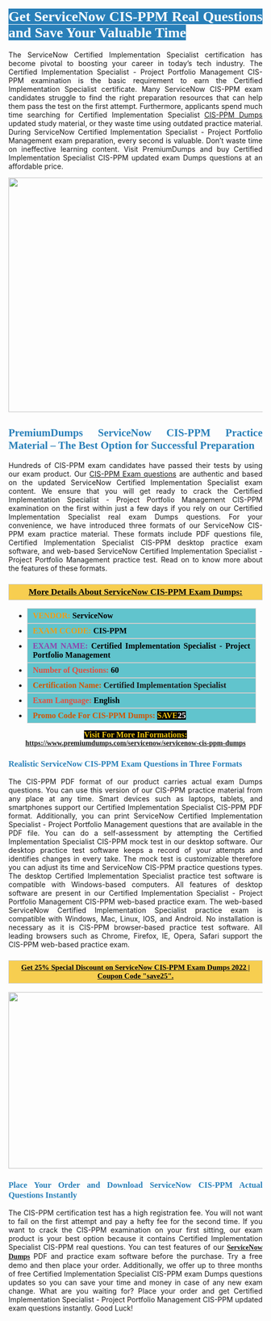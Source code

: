 <h1 style="text-align: justify;"><span style="color:#ffffff;"><span style="font-family:Georgia,serif;"><strong><span style="background-color:#2980b9;">Get ServiceNow CIS-PPM Real Questions and Save Your Valuable Time</span></strong></span></span></h1>

<p style="text-align: justify;">The ServiceNow Certified Implementation Specialist certification has become pivotal to boosting your career in today’s tech industry. The Certified Implementation Specialist - Project Portfolio Management CIS-PPM examination is the basic requirement to earn the Certified Implementation Specialist certificate. Many ServiceNow CIS-PPM exam candidates struggle to find the right preparation resources that can help them pass the test on the first attempt. Furthermore, applicants spend much time searching for Certified Implementation Specialist <a href="https://www.premiumdumps.com/servicenow/servicenow-cis-ppm-dumps">CIS-PPM Dumps</a> updated study material, or they waste time using outdated practice material. During ServiceNow Certified Implementation Specialist - Project Portfolio Management exam preparation, every second is valuable. Don’t waste time on ineffective learning content. Visit PremiumDumps and buy Certified Implementation Specialist CIS-PPM updated exam Dumps questions at an affordable price.</p>

<p style="text-align: center;"><a href="https://www.premiumdumps.com/servicenow/servicenow-cis-ppm-dumps"><img alt="" src="https://i.imgur.com/KJGzbJ2.jpeg" style="width: 700px; height: 465px;" /></a></p>

<h2 style="text-align: justify;"><span style="color:#2980b9;"><span style="font-family:Georgia,serif;"><strong>PremiumDumps ServiceNow CIS-PPM Practice Material – The Best Option for Successful Preparation</strong></span></span></h2>

<p style="text-align: justify;">Hundreds of CIS-PPM exam candidates have passed their tests by using our exam product. Our <a href="https://www.premiumdumps.com/servicenow/servicenow-cis-ppm-dumps">CIS-PPM Exam questions</a> are authentic and based on the updated ServiceNow Certified Implementation Specialist exam content. We ensure that you will get ready to crack the Certified Implementation Specialist - Project Portfolio Management CIS-PPM examination on the first within just a few days if you rely on our Certified Implementation Specialist real exam Dumps questions. For your convenience, we have introduced three formats of our ServiceNow CIS-PPM exam practice material. These formats include PDF questions file, Certified Implementation Specialist CIS-PPM desktop practice exam software, and web-based ServiceNow Certified Implementation Specialist - Project Portfolio Management practice test. Read on to know more about the features of these formats.</p>

<h3 style="background: #f7ce50; border: 1px solid rgb(204, 204, 204); padding: 5px 10px; text-align: center;"><span style="font-family:Georgia,serif;"><u><u><span style="color:#000000;"><span style="font-size:11pt"><span style="line-height:normal"><b><span style="font-size:13.0pt"><span cambria="">More Details About ServiceNow CIS-PPM Exam Dumps:</span></span></b></span></span></span></u></u></span></h3>

<ul>
	<li style="margin:0cm 10pt">
	<div style="background:#61c4cd; border: 1px solid rgb(204, 204, 204); padding: 5px 10px; text-align: justify;"><span style="font-family:Georgia,serif;"><span style="font-size:11pt"><span style="line-height:normal"><b><span style="font-size:12.0pt"><span new="" roman="" times=""><span style="color:#f39c12;">VENDOR:</span> <span style="color:#000000;">ServiceNow</span></span></span></b></span></span></span></div>
	</li>
	<li style="margin:0cm 10pt">
	<div style="background: #61c4cd; border: 1px solid rgb(204, 204, 204); padding: 5px 10px; text-align: justify;"><span style="font-family:Georgia,serif;"><span style="font-size:11pt"><span style="line-height:normal"><b><span style="font-size:12.0pt"><span new="" roman="" times=""><span style="color:#f39c12;">EXAM CCODE:</span> <span style="color:#000000;">CIS-PPM</span></span></span></b></span></span></span></div>
	</li>
	<li style="margin:0cm 10pt">
	<div style="background: #61c4cd; border: 1px solid rgb(204, 204, 204); padding: 5px 10px; text-align: justify;"><span style="font-family:Georgia,serif;"><span style="font-size:11pt"><span style="line-height:normal"><b><span style="font-size:12.0pt"><span new="" roman="" times=""><span style="color:#8e44ad;">EXAM NAME:</span> <span style="color:#000000;">Certified Implementation Specialist - Project Portfolio Management</span></span></span></b></span></span></span></div>
	</li>
	<li style="margin:0cm 10pt">
	<div style="background: #61c4cd; border: 1px solid rgb(204, 204, 204); padding: 5px 10px;"><span style="font-family:Georgia,serif;"><span style="font-size:11pt"><span style="line-height:normal"><b><span style="font-size:12.0pt"><span new="" roman="" times=""><span style="color:#e74c3c;">Number of Questions:</span><span style="color:#000000;"><span style="color:#f1c40f;"> </span>60</span></span></span></b></span></span></span></div>
	</li>
	<li style="margin:0cm 10pt">
	<div style="background: #61c4cd; border: 1px solid rgb(204, 204, 204); padding: 5px 10px; text-align: justify;"><span style="font-family:Georgia,serif;"><span style="font-size:11pt"><span style="line-height:normal"><b><span style="font-size:12.0pt"><span new="" roman="" times=""><span style="color:#d35400;">Certification Name:</span> Certified Implementation Specialist</span></span></b></span></span></span></div>
	</li>
	<li style="margin:0cm 10pt">
	<div style="background: #61c4cd; border: 1px solid rgb(204, 204, 204); padding: 5px 10px; text-align: justify;"><span style="font-family:Georgia,serif;"><span style="font-size:11pt"><span style="line-height:normal"><b><span style="font-size:12.0pt"><span new="" roman="" times=""><span style="color:#e74c3c;">Exam Language:</span> <span style="color:#000000;">English</span></span></span></b></span></span></span></div>
	</li>
	<li style="margin:0cm 10pt">
	<div style="background: #61c4cd; border: 1px solid rgb(204, 204, 204); padding: 5px 10px;"><span style="font-family:Georgia,serif;"><span style="font-size:11pt"><span style="line-height:normal"><b><span style="font-size:12.0pt"><span new="" roman="" times=""><span style="color:#d35400;">Promo Code For CIS-PPM Dumps:</span><span style="color:#f1c40f;"> <span style="background-color:#000000;">SAVE</span></span><span style="color:#ffffff;"><span style="background-color:#000000;">25</span></span></span></span></b></span></span></span></div>
	</li>
</ul>

<p style="text-align: center;"><span style="font-family:Georgia,serif;"><strong><span style="font-size:16px;"><span style="color:#f1c40f;"><span style="background-color:#000000;">Visit For More InFormations:</span></span></span> <a href="https://www.premiumdumps.com/servicenow/servicenow-cis-ppm-dumps">https://www.premiumdumps.com/servicenow/servicenow-cis-ppm-dumps</a></strong></span></p>

<h3 style="text-align: justify;"><span style="color:#2980b9;"><span style="font-family:Georgia,serif;"><strong><strong><strong>Realistic ServiceNow CIS-PPM Exam Questions in Three Formats</strong></strong></strong></span></span></h3>

<p style="text-align: justify;">The CIS-PPM PDF format of our product carries actual exam Dumps questions. You can use this version of our CIS-PPM practice material from any place at any time. Smart devices such as laptops, tablets, and smartphones support our Certified Implementation Specialist CIS-PPM PDF format. Additionally, you can print ServiceNow Certified Implementation Specialist - Project Portfolio Management questions that are available in the PDF file. You can do a self-assessment by attempting the Certified Implementation Specialist CIS-PPM mock test in our desktop software. Our desktop practice test software keeps a record of your attempts and identifies changes in every take. The mock test is customizable therefore you can adjust its time and ServiceNow CIS-PPM practice questions types. The desktop Certified Implementation Specialist practice test software is compatible with Windows-based computers. All features of desktop software are present in our Certified Implementation Specialist - Project Portfolio Management CIS-PPM web-based practice exam. The web-based ServiceNow Certified Implementation Specialist practice exam is compatible with Windows, Mac, Linux, IOS, and Android. No installation is necessary as it is CIS-PPM browser-based practice test software. All leading browsers such as Chrome, Firefox, IE, Opera, Safari support the CIS-PPM web-based practice exam.</p>

<h3 style="background: rgb(247, 206, 80); border: 1px solid rgb(204, 204, 204); padding: 5px 10px; text-align: center;"><span style="font-family:Georgia,serif;"><u><span style="color:#000000;"><span style="font-size:11pt;"><span style="line-height:normal;"><b><span cambria="">Get 25% Special Discount on ServiceNow CIS-PPM Exam Dumps 2022 | Coupon Code "save25".</span></b></span></span></span></u></span></h3>

<p style="text-align: center;"><strong><strong><a href="https://www.premiumdumps.com/servicenow/servicenow-cis-ppm-dumps"><img alt="" src="https://i.imgur.com/F18GQwv.jpeg" style="width: 700px; height: 350px;" /></a></strong></strong></p>

<h3 style="text-align: justify;"><strong><span style="color:#2980b9;"><span style="font-family:Georgia,serif;"><strong><strong><strong>Place Your Order and Download ServiceNow CIS-PPM Actual Questions Instantly</strong></strong></strong></span></span></strong></h3>

<p style="text-align: justify;">The CIS-PPM certification test has a high registration fee. You will not want to fail on the first attempt and pay a hefty fee for the second time. If you want to crack the CIS-PPM examination on your first sitting, our exam product is your best option because it contains Certified Implementation Specialist CIS-PPM real questions. You can test features of our <span style="font-family:Georgia,serif;"><strong><a href="https://www.premiumdumps.com/servicenow-exam-dumps">ServiceNow Dumps</a></strong></span> PDF and practice exam software before the purchase. Try a free demo and then place your order. Additionally, we offer up to three months of free Certified Implementation Specialist CIS-PPM exam Dumps questions updates so you can save your time and money in case of any new exam change. What are you waiting for? Place your order and get Certified Implementation Specialist - Project Portfolio Management CIS-PPM updated exam questions instantly. Good Luck!</p>
